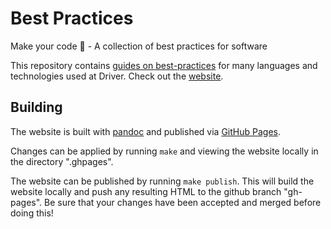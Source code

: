 # Best Practices

Make your code 💯 - A collection of best practices for software

This repository contains [guides on best-practices](guides/) for many
languages and technologies used at Driver. Check out the
[website](https://drivergroup.github.io/best-practices).

## Building

The website is built with [pandoc](https://pandoc.org/) and published
via [GitHub Pages](https://pages.github.com/).

Changes can be applied by running `make` and viewing the website
locally in the directory ".ghpages".

The website can be published by running `make publish`. This will
build the website locally and push any resulting HTML to the github
branch "gh-pages". Be sure that your changes have been accepted and
merged before doing this!
